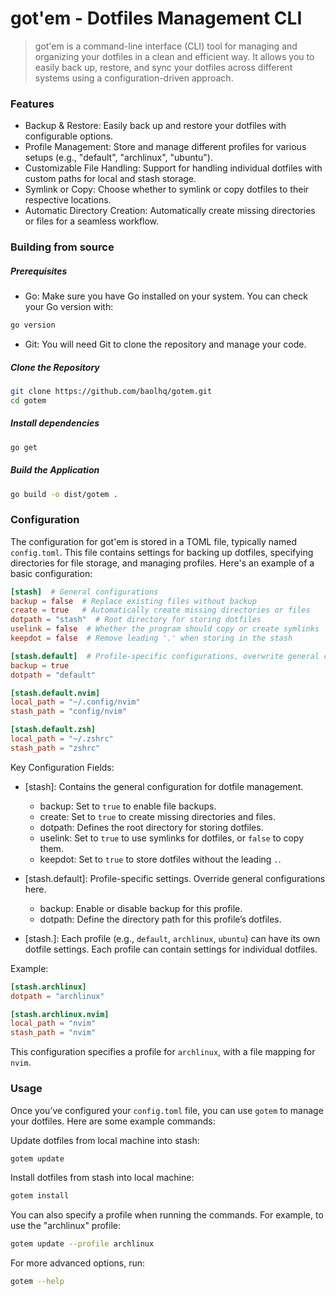 # got'em - Dotfiles Management CLI

> got'em is a command-line interface (CLI) tool for managing and organizing your dotfiles in a clean and efficient way. It allows you to easily back up, restore, and sync your dotfiles across different systems using a configuration-driven approach.

### Features

- Backup & Restore: Easily back up and restore your dotfiles with configurable options.
- Profile Management: Store and manage different profiles for various setups (e.g., "default", "archlinux", "ubuntu").
- Customizable File Handling: Support for handling individual dotfiles with custom paths for local and stash storage.
- Symlink or Copy: Choose whether to symlink or copy dotfiles to their respective locations.
- Automatic Directory Creation: Automatically create missing directories or files for a seamless workflow.

### Building from source

##### Prerequisites

- Go: Make sure you have Go installed on your system. You can check your Go version with:

```bash
go version
```

- Git: You will need Git to clone the repository and manage your code.

##### Clone the Repository

```bash
git clone https://github.com/baolhq/gotem.git
cd gotem
```

##### Install dependencies

```bash
go get
```

##### Build the Application

```bash
go build -o dist/gotem .
```

### Configuration

The configuration for got'em is stored in a TOML file, typically named `config.toml`. This file contains settings for backing up dotfiles, specifying directories for file storage, and managing profiles. Here's an example of a basic configuration:

```toml
[stash]  # General configurations
backup = false  # Replace existing files without backup
create = true   # Automatically create missing directories or files
dotpath = "stash"  # Root directory for storing dotfiles
uselink = false  # Whether the program should copy or create symlinks
keepdot = false  # Remove leading '.' when storing in the stash

[stash.default]  # Profile-specific configurations, overwrite general configs
backup = true
dotpath = "default"

[stash.default.nvim]
local_path = "~/.config/nvim"
stash_path = "config/nvim"

[stash.default.zsh]
local_path = "~/.zshrc"
stash_path = "zshrc"
```

Key Configuration Fields:

- [stash]: Contains the general configuration for dotfile management.
  - backup: Set to `true` to enable file backups.
  - create: Set to `true` to create missing directories and files.
  - dotpath: Defines the root directory for storing dotfiles.
  - uselink: Set to `true` to use symlinks for dotfiles, or `false` to copy them.
  - keepdot: Set to `true` to store dotfiles without the leading `.`.

- [stash.default]: Profile-specific settings. Override general configurations here.
  - backup: Enable or disable backup for this profile.
  - dotpath: Define the directory path for this profile’s dotfiles.

- [stash.<profile>]: Each profile (e.g., `default`, `archlinux`, `ubuntu`) can have its own dotfile settings. Each profile can contain settings for individual dotfiles.

Example:

```toml
[stash.archlinux]
dotpath = "archlinux"

[stash.archlinux.nvim]
local_path = "nvim"
stash_path = "nvim"
```

This configuration specifies a profile for `archlinux`, with a file mapping for `nvim`.

### Usage

Once you’ve configured your `config.toml` file, you can use `gotem` to manage your dotfiles. Here are some example commands:

Update dotfiles from local machine into stash:

```bash
gotem update
```

Install dotfiles from stash into local machine:

```bash
gotem install
```

You can also specify a profile when running the commands. For example, to use the "archlinux" profile:

```bash
gotem update --profile archlinux
```

For more advanced options, run:

```bash
gotem --help
```

